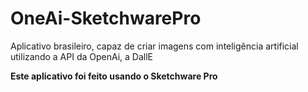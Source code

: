 # OneAi-SketchwarePro
Aplicativo brasileiro, capaz de criar imagens com inteligência artificial utilizando a API da OpenAi, a DallE

**Este aplicativo foi feito usando o Sketchware Pro**
